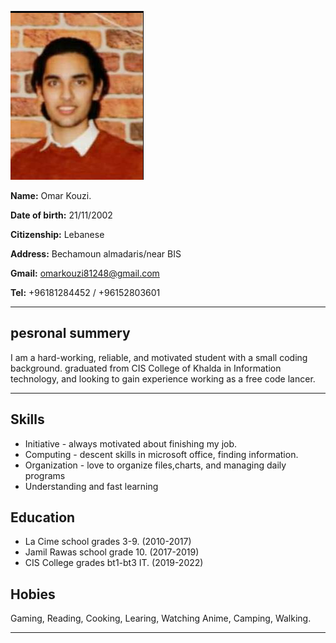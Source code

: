 

![me](./Screenshot%20from%202022-11-28%2013-45-29.png)

**Name:** Omar Kouzi.      

**Date of birth:** 21/11/2002

**Citizenship:** Lebanese

**Address:** Bechamoun almadaris/near BIS

**Gmail:** omarkouzi81248@gmail.com

**Tel:** +96181284452 / +96152803601

---

## pesronal summery 
I am a hard-working, reliable, and motivated student with a small coding background. graduated from CIS College of Khalda in Information technology, and looking to gain experience working as a free code lancer.

---
## Skills
- Initiative - always motivated about finishing my job.
- Computing - descent skills in microsoft office, finding information.
- Organization - love to organize files,charts, and managing daily programs
- Understanding and fast learning

## Education
- La Cime school grades 3-9. (2010-2017)
- Jamil Rawas school grade 10. (2017-2019)
- CIS College grades bt1-bt3 IT. (2019-2022)

## Hobies
Gaming, Reading, Cooking, Learing, Watching Anime, Camping, Walking.



---
